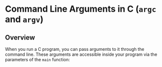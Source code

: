 # Command Line Arguments in C (`argc` and `argv`)

## Overview

When you run a C program, you can pass arguments to it through the command line. These arguments are accessible inside your program via the parameters of the `main` function:
